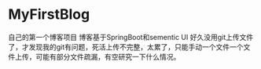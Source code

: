# MyFirstBlog
自己的第一个博客项目
博客基于SpringBoot和sementic UI
好久没用git上传文件了，才发现我的git有问题，死活上传不完整，太累了，只能手动一个文件一个文件上传，可能有部分文件疏漏，有空研究一下什么情况。
